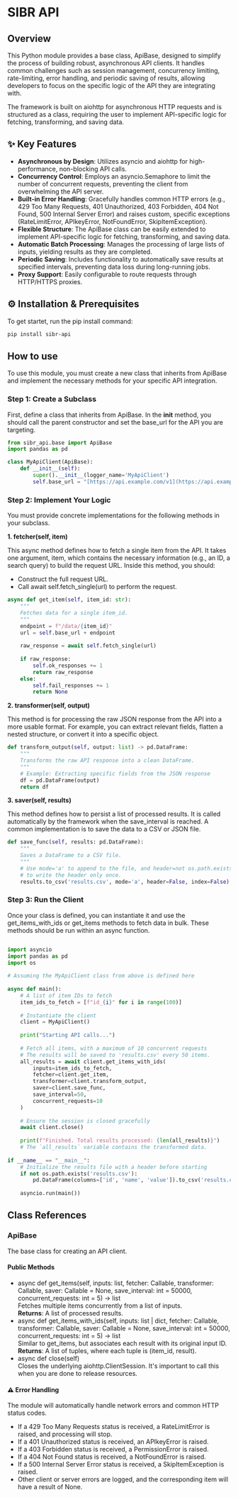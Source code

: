 # SIBR API


## Overview

This Python module provides a base class, ApiBase, designed to simplify the process of building robust, asynchronous API clients. It handles common challenges such as session management, concurrency limiting, rate-limiting, error handling, and periodic saving of results, allowing developers to focus on the specific logic of the API they are integrating with.

The framework is built on aiohttp for asynchronous HTTP requests and is structured as a class, requiring the user to implement API-specific logic for fetching, transforming, and saving data.


## ✨ Key Features



* **Asynchronous by Design**: Utilizes asyncio and aiohttp for high-performance, non-blocking API calls.
* **Concurrency Control**: Employs an asyncio.Semaphore to limit the number of concurrent requests, preventing the client from overwhelming the API server.
* **Built-in Error Handling**: Gracefully handles common HTTP errors (e.g., 429 Too Many Requests, 401 Unauthorized, 403 Forbidden, 404 Not Found, 500 Internal Server Error) and raises custom, specific exceptions (RateLimitError, APIkeyError, NotFoundError, SkipItemException).
* **Flexible Structure**: The ApiBase class can be easily extended to implement API-specific logic for fetching, transforming, and saving data.
* **Automatic Batch Processing**: Manages the processing of large lists of inputs, yielding results as they are completed.
* **Periodic Saving**: Includes functionality to automatically save results at specified intervals, preventing data loss during long-running jobs.
* **Proxy Support**: Easily configurable to route requests through HTTP/HTTPS proxies.


## ⚙️ Installation & Prerequisites

To get startet, run the pip install command:

```bash
pip install sibr-api
```

## How to use

To use this module, you must create a new class that inherits from ApiBase and implement the necessary methods for your specific API integration.


### Step 1: Create a Subclass

First, define a class that inherits from ApiBase. In the __init__ method, you should call the parent constructor and set the base_url for the API you are targeting.

```python
from sibr_api.base import ApiBase
import pandas as pd

class MyApiClient(ApiBase):
    def __init__(self):
        super().__init__(logger_name='MyApiClient')
        self.base_url = "[https://api.example.com/v1](https://api.example.com/v1)"
```

### Step 2: Implement Your Logic

You must provide concrete implementations for the following methods in your subclass.

**1. fetcher(self, item)**

This async method defines how to fetch a single item from the API. It takes one argument, item, which contains the necessary information (e.g., an ID, a search query) to build the request URL. Inside this method, you should:


* Construct the full request URL.
* Call await self.fetch_single(url) to perform the request.

```python
async def get_item(self, item_id: str):
    """ 
    Fetches data for a single item_id. 
    """ 
    endpoint = f"/data/{item_id}"
    url = self.base_url + endpoint
 
    raw_response = await self.fetch_single(url)
 
    if raw_response:
        self.ok_responses += 1
        return raw_response
    else:
        self.fail_responses += 1
        return None
```

**2. transformer(self, output)**

This method is for processing the raw JSON response from the API into a more usable format. For example, you can extract relevant fields, flatten a nested structure, or convert it into a specific object.

```python
def transform_output(self, output: list) -> pd.DataFrame: 
    """ 
    Transforms the raw API response into a clean DataFrame. 
    """ 
    # Example: Extracting specific fields from the JSON response 
    df = pd.DataFrame(output) 
    return df
```

**3. saver(self, results)**

This method defines how to persist a list of processed results. It is called automatically by the framework when the save_interval is reached. A common implementation is to save the data to a CSV or JSON file.
```python
def save_func(self, results: pd.DataFrame):
    """
    Saves a DataFrame to a CSV file.
    """
    # Use mode='a' to append to the file, and header=not os.path.exists(path)
    # to write the header only once. 
    results.to_csv('results.csv', mode='a', header=False, index=False)
```


### Step 3: Run the Client

Once your class is defined, you can instantiate it and use the get_items_with_ids or get_items methods to fetch data in bulk. These methods should be run within an async function.

```python

import asyncio 
import pandas as pd 
import os 
 
# Assuming the MyApiClient class from above is defined here 
 
async def main(): 
    # A list of item IDs to fetch 
    item_ids_to_fetch = [f"id_{i}" for i in range(100)] 
 
    # Instantiate the client 
    client = MyApiClient() 
 
    print("Starting API calls...") 
 
    # Fetch all items, with a maximum of 10 concurrent requests 
    # The results will be saved to 'results.csv' every 50 items. 
    all_results = await client.get_items_with_ids( 
        inputs=item_ids_to_fetch, 
        fetcher=client.get_item, 
        transformer=client.transform_output, 
        saver=client.save_func, 
        save_interval=50, 
        concurrent_requests=10 
    ) 
 
    # Ensure the session is closed gracefully 
    await client.close() 
 
    print(f"Finished. Total results processed: {len(all_results)}") 
    # The `all_results` variable contains the transformed data. 
 
if __name__ == "__main__": 
    # Initialize the results file with a header before starting 
    if not os.path.exists('results.csv'): 
        pd.DataFrame(columns=['id', 'name', 'value']).to_csv('results.csv', index=False) \
 
    asyncio.run(main()) 

```


## Class References


### ApiBase

The base class for creating an API client.


#### Public Methods



* async def get_items(self, inputs: list, fetcher: Callable, transformer: Callable, saver: Callable = None, save_interval: int = 50000, concurrent_requests: int = 5) -> list \
Fetches multiple items concurrently from a list of inputs. \
**Returns**: A list of processed results.
* async def get_items_with_ids(self, inputs: list | dict, fetcher: Callable, transformer: Callable, saver: Callable = None, save_interval: int = 50000, concurrent_requests: int = 5) -> list \
Similar to get_items, but associates each result with its original input ID. \
**Returns**: A list of tuples, where each tuple is (item_id, result).
* async def close(self) \
Closes the underlying aiohttp.ClientSession. It's important to call this when you are done to release resources.


#### ⚠️ Error Handling

The module will automatically handle network errors and common HTTP status codes.

* If a 429 Too Many Requests status is received, a RateLimitError is raised, and processing will stop.
* If a 401 Unauthorized status is received, an APIkeyError is raised.
* If a 403 Forbidden status is received, a PermissionError is raised.
* If a 404 Not Found status is received, a NotFoundError is raised.
* If a 500 Internal Server Error status is received, a SkipItemException is raised.
* Other client or server errors are logged, and the corresponding item will have a result of None.